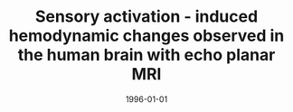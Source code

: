 ---
title: "Sensory activation - induced hemodynamic changes observed in the human brain with echo planar MRI"
date: 1996-01-01
authors_string: Peter Bandettini, J. Binder, E. DeYoe, J. Hyde
authors:
   - Peter Bandettini
   - J. Binder
   - E. DeYoe
   - J. Hyde
author_ids:
   - peter_bandettini
journal: ''
volume: 
issue: 
pages: 1051-1056
book_title: ''
publisher: 'John Wiley \& Sons Ltd.'
abstract: ''
project_id: 
paper_url: 
doi: 
data_loc: ''
code_loc: ''
file: '/assets/publications//assets/publications/'
file_name: '/assets/publications/'
type: book_chapter
pub_str: 'In:  (1996)'
layout: publication 
---